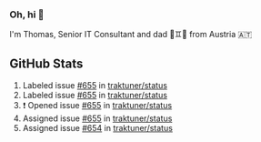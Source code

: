 ### Oh, hi 👋

I'm Thomas, Senior IT Consultant and dad 👶♊️👶 from Austria 🇦🇹

<!--
**traktuner/traktuner** is a ✨ _special_ ✨ repository because its `README.md` (this file) appears on your GitHub profile.

Here are some ideas to get you started:

- 🔭 I’m currently working on ...
- 🌱 I’m currently learning ...
- 👯 I’m looking to collaborate on ...
- 🤔 I’m looking for help with ...
- 💬 Ask me about ...
- 📫 How to reach me: ...
- 😄 Pronouns: ...
- ⚡ Fun fact: ...
-->

</div>

## GitHub Stats
<!--START_SECTION:activity-->
1.  Labeled issue [#655](https://github.com/traktuner/status/issues/655) in [traktuner/status](https://github.com/traktuner/status)
2.  Labeled issue [#655](https://github.com/traktuner/status/issues/655) in [traktuner/status](https://github.com/traktuner/status)
3. ❗ Opened issue [#655](https://github.com/traktuner/status/issues/655) in [traktuner/status](https://github.com/traktuner/status)
4.  Assigned issue [#655](https://github.com/traktuner/status/issues/655) in [traktuner/status](https://github.com/traktuner/status)
5.  Assigned issue [#654](https://github.com/traktuner/status/issues/654) in [traktuner/status](https://github.com/traktuner/status)
<!--END_SECTION:activity-->
